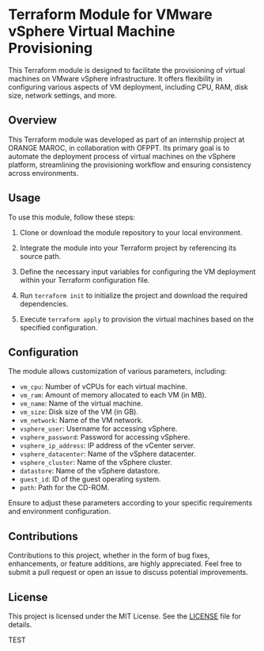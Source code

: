 # Terraform Module for VMware vSphere Virtual Machine Provisioning

This Terraform module is designed to facilitate the provisioning of virtual machines on VMware vSphere infrastructure. It offers flexibility in configuring various aspects of VM deployment, including CPU, RAM, disk size, network settings, and more.

## Overview

This Terraform module was developed as part of an internship project at ORANGE MAROC, in collaboration with OFPPT. Its primary goal is to automate the deployment process of virtual machines on the vSphere platform, streamlining the provisioning workflow and ensuring consistency across environments.

## Usage

To use this module, follow these steps:

1. Clone or download the module repository to your local environment.

2. Integrate the module into your Terraform project by referencing its source path.

3. Define the necessary input variables for configuring the VM deployment within your Terraform configuration file.

4. Run `terraform init` to initialize the project and download the required dependencies.

5. Execute `terraform apply` to provision the virtual machines based on the specified configuration.

## Configuration

The module allows customization of various parameters, including:

- `vm_cpu`: Number of vCPUs for each virtual machine.
- `vm_ram`: Amount of memory allocated to each VM (in MB).
- `vm_name`: Name of the virtual machine.
- `vm_size`: Disk size of the VM (in GB).
- `vm_network`: Name of the VM network.
- `vsphere_user`: Username for accessing vSphere.
- `vsphere_password`: Password for accessing vSphere.
- `vsphere_ip_address`: IP address of the vCenter server.
- `vsphere_datacenter`: Name of the vSphere datacenter.
- `vsphere_cluster`: Name of the vSphere cluster.
- `datastore`: Name of the vSphere datastore.
- `guest_id`: ID of the guest operating system.
- `path`: Path for the CD-ROM.

Ensure to adjust these parameters according to your specific requirements and environment configuration.

## Contributions

Contributions to this project, whether in the form of bug fixes, enhancements, or feature additions, are highly appreciated. Feel free to submit a pull request or open an issue to discuss potential improvements.

## License

This project is licensed under the MIT License. See the [LICENSE](LICENSE) file for details.

TEST
